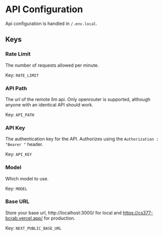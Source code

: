 # API Configuration
Api configuration is handled in `/.env.local`.

## Keys

### Rate Limit
The number of requests allowed per minute.

Key: `RATE_LIMIT`

### API Path
The url of the remote llm api. Only openrouter is supported, although anyone with an identical API should work.

Key: `API_PATH`

### API Key
The authentication key for the API. Authorizes using the `Authorization : "Bearer "` header.

Key: `API_KEY`

### Model
Which model to use.

Key: `MODEL`

### Base URL
Store your base url, http://localhost:3000/ for local and https://cs377-bcrab.vercel.app/ for production.

Key: `NEXT_PUBLIC_BASE_URL`